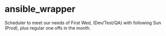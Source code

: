 # ansible_wrapper
Scheduler to meet our needs of First Wed, (Dev/Test/QA) with following Sun (Prod), plus regular one offs in the month.
